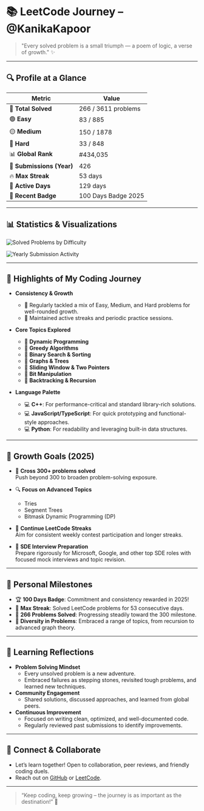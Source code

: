 # 📚 LeetCode Journey – @KanikaKapoor

> "Every solved problem is a small triumph — a poem of logic, a verse of growth." ✨

---

## 🔍 Profile at a Glance

| Metric                    | Value                    |
|---------------------------|--------------------------|
| 🧠 **Total Solved**       | 266 / 3611 problems      |
| 🟢 **Easy**               | 83 / 885                 |
| 🟡 **Medium**             | 150 / 1878               |
| 🔴 **Hard**               | 33 / 848                 |
| 📊 **Global Rank**        | #434,035                 |
| 🔁 **Submissions (Year)** | 426                      |
| 🔥 **Max Streak**         | 53 days                  |
| 📅 **Active Days**        | 129 days                 |
| 🏅 **Recent Badge**       | 100 Days Badge 2025      |

---

## 📊 Statistics & Visualizations

![Solved Problems by Difficulty](https://quickchart.io/chart?c={type:'doughnut',data:{labels:['Easy','Medium','Hard'],datasets:[{data:[83,150,33],backgroundColor:['#27ae60','#f1c40f','#e74c3c']}]},options:{plugins:{legend:{position:'bottom'}}}})

![Yearly Submission Activity](https://quickchart.io/chart?c={type:'bar',data:{labels:['2021','2022','2023','2024','2025'],datasets:[{label:'Submissions',data:[0,60,120,246,426],backgroundColor:'#2980b9'}]},options:{scales:{y:{beginAtZero:true}}}})

---

## 🧭 Highlights of My Coding Journey

- **Consistency & Growth**
  - 🌱 Regularly tackled a mix of Easy, Medium, and Hard problems for well-rounded growth.
  - 📆 Maintained active streaks and periodic practice sessions.

- **Core Topics Explored**
  - 📌 **Dynamic Programming**
  - 📌 **Greedy Algorithms**
  - 📌 **Binary Search & Sorting**
  - 📌 **Graphs & Trees**
  - 📌 **Sliding Window & Two Pointers**
  - 📌 **Bit Manipulation**
  - 📌 **Backtracking & Recursion**

- **Language Palette**
  - 💻 **C++**: For performance-critical and standard library-rich solutions.
  - 💻 **JavaScript/TypeScript**: For quick prototyping and functional-style approaches.
  - 💻 **Python**: For readability and leveraging built-in data structures.

---

## 🌱 Growth Goals (2025)

- 🎯 **Cross 300+ problems solved**  
  Push beyond 300 to broaden problem-solving exposure.

- 🔍 **Focus on Advanced Topics**  
  - Tries  
  - Segment Trees  
  - Bitmask Dynamic Programming (DP)

- 🧠 **Continue LeetCode Streaks**  
  Aim for consistent weekly contest participation and longer streaks.

- 💼 **SDE Interview Preparation**  
  Prepare rigorously for Microsoft, Google, and other top SDE roles with focused mock interviews and topic revision.

---

## 🚩 Personal Milestones

- 🏆 **100 Days Badge**: Commitment and consistency rewarded in 2025!
- 🏅 **Max Streak**: Solved LeetCode problems for 53 consecutive days.
- 🎯 **266 Problems Solved**: Progressing steadily toward the 300 milestone.
- 🧩 **Diversity in Problems**: Embraced a range of topics, from recursion to advanced graph theory.

---

## 📖 Learning Reflections

- **Problem Solving Mindset**
  - Every unsolved problem is a new adventure.
  - Embraced failures as stepping stones, revisited tough problems, and learned new techniques.
- **Community Engagement**
  - Shared solutions, discussed approaches, and learned from global peers.
- **Continuous Improvement**
  - Focused on writing clean, optimized, and well-documented code.
  - Regularly reviewed past submissions to identify improvements.

---

## 📢 Connect & Collaborate

- Let’s learn together! Open to collaboration, peer reviews, and friendly coding duels.  
- Reach out on [GitHub](https://github.com/kanikakapoorcode) or [LeetCode](https://leetcode.com/KanikaKapoor).

---

> “Keep coding, keep growing – the journey is as important as the destination!” 🚀
